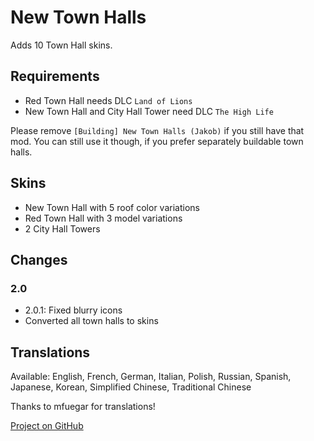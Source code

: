 # New Town Halls

Adds 10 Town Hall skins.

## Requirements

- Red Town Hall needs DLC `Land of Lions`
- New Town Hall and City Hall Tower need DLC `The High Life`

Please remove `[Building] New Town Halls (Jakob)` if you still have that mod.
You can still use it though, if you prefer separately buildable town halls.

## Skins

- New Town Hall with 5 roof color variations
- Red Town Hall with 3 model variations
- 2 City Hall Towers

## Changes

### 2.0

- 2.0.1: Fixed blurry icons
- Converted all town halls to skins

## Translations

Available: English, French, German, Italian, Polish, Russian, Spanish, Japanese, Korean, Simplified Chinese, Traditional Chinese

Thanks to mfuegar for translations!

[Project on GitHub](https://github.com/jakobharder/anno-1800-jakobs-mods)
